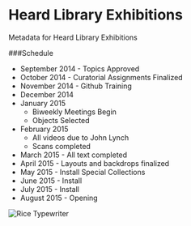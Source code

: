 Heard Library Exhibitions
=============

Metadata for Heard Library Exhibitions

###Schedule

* September 2014 - Topics Approved
* October 2014 - Curatorial Assignments Finalized
* November 2014 - Github Training
* December 2014
* January 2015 
  * Biweekly Meetings Begin
  * Objects Selected
* February 2015 
  * All videos due to John Lynch
  * Scans completed
* March 2015 - All text completed
* April 2015 - Layouts and backdrops finalized
* May 2015 - Install Special Collections
* June 2015 - Install
* July 2015 - Install
* August 2015 - Opening

![Rice Typewriter](http://exhibits.library.vanderbilt.edu/images/aside-freedomSports272x218.jpg)
